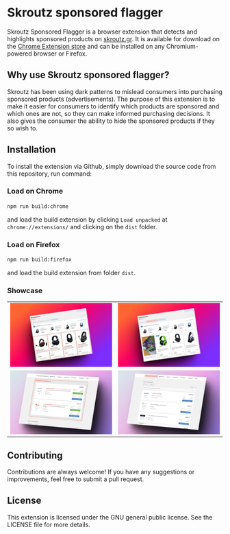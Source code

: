 # Skroutz sponsored flagger

Skroutz Sponsored Flagger is a browser extension that detects and highlights sponsored products on [skroutz.gr](https://skroutz.gr). It is available for download on the [Chrome Extension store](https://chrome.google.com/webstore/detail/skroutz-sponsored-flagger/amglnkndjeoojnjjeepeheobhneeogcl) and can be installed on any Chromium-powered browser or Firefox.

## Why use Skroutz sponsored flagger?

Skroutz has been using dark patterns to mislead consumers into purchasing sponsored products (advertisements).
The purpose of this extension is to make it easier for consumers to identify which products are sponsored and which ones are not, so they can make informed purchasing decisions.
It also gives the consumer the ability to hide the sponsored products if they so wish to.

## Installation

To install the extension via Github, simply download the source code from this repository, run command:

### Load on Chrome

```bash
npm run build:chrome
```

and load the build extension by clicking `Load unpacked` at `chrome://extensions/` and clicking on the `dist` folder.

### Load on Firefox

```bash
npm run build:firefox
```

and load the build extension from folder `dist`.

### Showcase

|                                                  |                                                   |
| :----------------------------------------------- | :------------------------------------------------ |
| ![Alt Text](../assets/showcase_listings.jpg)     | ![Alt Text](../assets/showcase_listings2.jpg)     |
| ![Alt Text](../assets/showcase_product_list.jpg) | ![Alt Text](../assets/showcase_product_list2.jpg) |

## Contributing

Contributions are always welcome! If you have any suggestions or improvements, feel free to submit a pull request.

## License

This extension is licensed under the GNU general public license. See the LICENSE file for more details.
